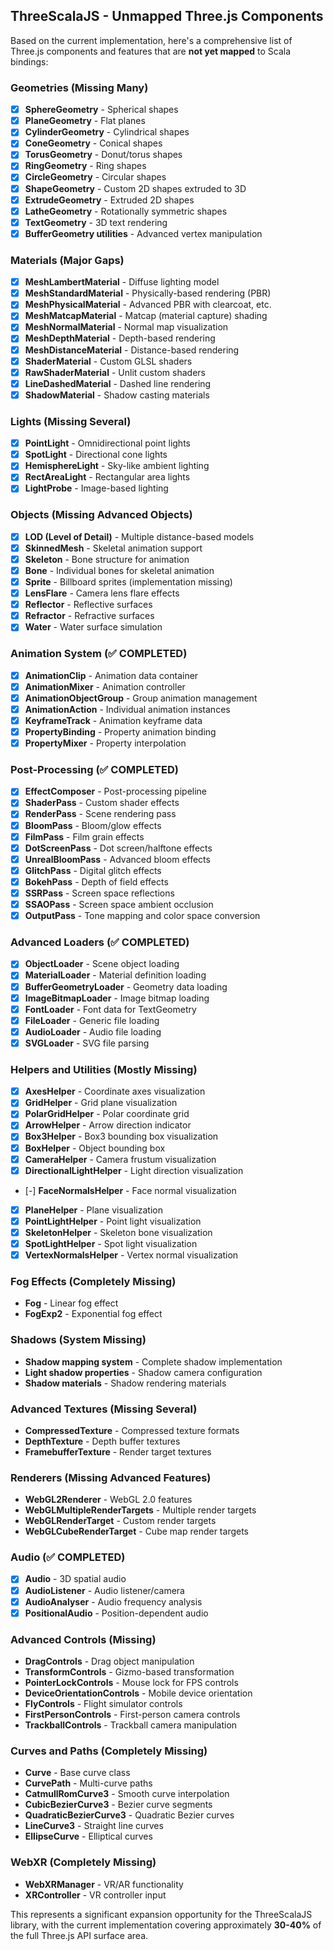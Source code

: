## ThreeScalaJS - Unmapped Three.js Components

Based on the current implementation, here's a comprehensive list of Three.js components and features that are **not yet mapped** to Scala bindings:

### **Geometries** (Missing Many)
- [x] **SphereGeometry** - Spherical shapes
- [x] **PlaneGeometry** - Flat planes
- [x] **CylinderGeometry** - Cylindrical shapes
- [x] **ConeGeometry** - Conical shapes
- [x] **TorusGeometry** - Donut/torus shapes
- [x] **RingGeometry** - Ring shapes
- [x] **CircleGeometry** - Circular shapes
- [x] **ShapeGeometry** - Custom 2D shapes extruded to 3D
- [x] **ExtrudeGeometry** - Extruded 2D shapes
- [x] **LatheGeometry** - Rotationally symmetric shapes
- [x] **TextGeometry** - 3D text rendering
- [x] **BufferGeometry utilities** - Advanced vertex manipulation

### **Materials** (Major Gaps)
- [x] **MeshLambertMaterial** - Diffuse lighting model
- [x] **MeshStandardMaterial** - Physically-based rendering (PBR)
- [x] **MeshPhysicalMaterial** - Advanced PBR with clearcoat, etc.
- [x] **MeshMatcapMaterial** - Matcap (material capture) shading
- [x] **MeshNormalMaterial** - Normal map visualization
- [x] **MeshDepthMaterial** - Depth-based rendering
- [x] **MeshDistanceMaterial** - Distance-based rendering
- [x] **ShaderMaterial** - Custom GLSL shaders
- [x] **RawShaderMaterial** - Unlit custom shaders
- [x] **LineDashedMaterial** - Dashed line rendering
- [x] **ShadowMaterial** - Shadow casting materials

### **Lights** (Missing Several)
- [x] **PointLight** - Omnidirectional point lights
- [x] **SpotLight** - Directional cone lights
- [x] **HemisphereLight** - Sky-like ambient lighting
- [x] **RectAreaLight** - Rectangular area lights
- [x] **LightProbe** - Image-based lighting

### **Objects** (Missing Advanced Objects)
- [x] **LOD (Level of Detail)** - Multiple distance-based models
- [x] **SkinnedMesh** - Skeletal animation support
- [x] **Skeleton** - Bone structure for animation
- [x] **Bone** - Individual bones for skeletal animation
- [x] **Sprite** - Billboard sprites (implementation missing)
- [x] **LensFlare** - Camera lens flare effects
- [x] **Reflector** - Reflective surfaces
- [x] **Refractor** - Refractive surfaces
- [x] **Water** - Water surface simulation

### **Animation System** (✅ **COMPLETED**)
- [x] **AnimationClip** - Animation data container
- [x] **AnimationMixer** - Animation controller
- [x] **AnimationObjectGroup** - Group animation management
- [x] **AnimationAction** - Individual animation instances
- [x] **KeyframeTrack** - Animation keyframe data
- [x] **PropertyBinding** - Property animation binding
- [x] **PropertyMixer** - Property interpolation

### **Post-Processing** (✅ **COMPLETED**)
- [x] **EffectComposer** - Post-processing pipeline
- [x] **ShaderPass** - Custom shader effects
- [x] **RenderPass** - Scene rendering pass
- [x] **BloomPass** - Bloom/glow effects
- [x] **FilmPass** - Film grain effects
- [x] **DotScreenPass** - Dot screen/halftone effects
- [x] **UnrealBloomPass** - Advanced bloom effects
- [x] **GlitchPass** - Digital glitch effects
- [x] **BokehPass** - Depth of field effects
- [x] **SSRPass** - Screen space reflections
- [x] **SSAOPass** - Screen space ambient occlusion
- [x] **OutputPass** - Tone mapping and color space conversion

### **Advanced Loaders** (✅ **COMPLETED**)
- [x] **ObjectLoader** - Scene object loading
- [x] **MaterialLoader** - Material definition loading
- [x] **BufferGeometryLoader** - Geometry data loading
- [x] **ImageBitmapLoader** - Image bitmap loading
- [x] **FontLoader** - Font data for TextGeometry
- [x] **FileLoader** - Generic file loading
- [x] **AudioLoader** - Audio file loading
- [x] **SVGLoader** - SVG file parsing

### **Helpers and Utilities** (Mostly Missing)
- [x] **AxesHelper** - Coordinate axes visualization
- [x] **GridHelper** - Grid plane visualization
- [x] **PolarGridHelper** - Polar coordinate grid
- [x] **ArrowHelper** - Arrow direction indicator
- [x] **Box3Helper** - Box3 bounding box visualization
- [x] **BoxHelper** - Object bounding box
- [x] **CameraHelper** - Camera frustum visualization
- [x] **DirectionalLightHelper** - Light direction visualization
- [-] **FaceNormalsHelper** - Face normal visualization
- [x] **PlaneHelper** - Plane visualization
- [x] **PointLightHelper** - Point light visualization
- [x] **SkeletonHelper** - Skeleton bone visualization
- [x] **SpotLightHelper** - Spot light visualization
- [x] **VertexNormalsHelper** - Vertex normal visualization

### **Fog Effects** (Completely Missing)
- **Fog** - Linear fog effect
- **FogExp2** - Exponential fog effect

### **Shadows** (System Missing)
- **Shadow mapping system** - Complete shadow implementation
- **Light shadow properties** - Shadow camera configuration
- **Shadow materials** - Shadow rendering materials

### **Advanced Textures** (Missing Several)
- **CompressedTexture** - Compressed texture formats
- **DepthTexture** - Depth buffer textures
- **FramebufferTexture** - Render target textures

### **Renderers** (Missing Advanced Features)
- **WebGL2Renderer** - WebGL 2.0 features
- **WebGLMultipleRenderTargets** - Multiple render targets
- **WebGLRenderTarget** - Custom render targets
- **WebGLCubeRenderTarget** - Cube map render targets

### **Audio** (✅ **COMPLETED**)
- [x] **Audio** - 3D spatial audio
- [x] **AudioListener** - Audio listener/camera
- [x] **AudioAnalyser** - Audio frequency analysis
- [x] **PositionalAudio** - Position-dependent audio

### **Advanced Controls** (Missing)
- **DragControls** - Drag object manipulation
- **TransformControls** - Gizmo-based transformation
- **PointerLockControls** - Mouse lock for FPS controls
- **DeviceOrientationControls** - Mobile device orientation
- **FlyControls** - Flight simulator controls
- **FirstPersonControls** - First-person camera controls
- **TrackballControls** - Trackball camera manipulation

### **Curves and Paths** (Completely Missing)
- **Curve** - Base curve class
- **CurvePath** - Multi-curve paths
- **CatmullRomCurve3** - Smooth curve interpolation
- **CubicBezierCurve3** - Bezier curve segments
- **QuadraticBezierCurve3** - Quadratic Bezier curves
- **LineCurve3** - Straight line curves
- **EllipseCurve** - Elliptical curves

### **WebXR** (Completely Missing)
- **WebXRManager** - VR/AR functionality
- **XRController** - VR controller input

This represents a significant expansion opportunity for the ThreeScalaJS library, with the current implementation covering approximately **30-40%** of the full Three.js API surface area.